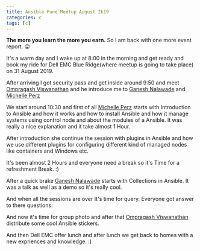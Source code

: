 ```yaml
---
title: Ansible Pune Meetup August 2k19
categories: c
tags: [c]
---
```


<strong>The more you learn the more you earn.</strong>
So I am back with one more event report. 😜

It's a warm day and I wake up at 8:00 in the morning and get ready and book my ride for Dell EMC Blue Ridge(where meetup is going to take place) on 31 August 2019.

After arriving I got security pass and get inside around 9:50 and meet
<a href="https://twitter.com/ompragash_v">Ompragash Viswanathan</a> and he introduce me to <a href="https://twitter.com/ganesh634">Ganesh Nalawade</a> and <a href="https://twitter.com/pinkfiregoddess">Michelle Perz</a>

We start around 10:30 and first of all <a href="https://twitter.com/pinkfiregoddess">Michelle Perz</a> starts with Introduction to Ansible and how it works and how to install Ansible and how it manage systems using control node and about the modules of a Ansible.
It was really a nice explanation and it take almost 1 Hour.

After introduction she continue the session with plugins in Ansible and how we use different plugins for configuring different kind of managed nodes like containers and Windows etc.

It's been almost 2 Hours and everyone need a break so it's Time for a refreshment Break. :)

After a quick brake <a href="https://twitter.com/ganesh634">Ganesh Nalawade</a> starts with Collections in Ansible. It was a talk as well as a demo so it's really cool.

And when all the sessions are over It's time for query. Everyone got answer to there questions.

And now it's time for group photo and after that <a href="https://twitter.com/ompragash_v">Ompragash Viswanathan</a> distribute some cool Ansible stickers.

And then Dell EMC offer lunch and after lunch we get back to homes with a new expriences and knowledge. :)